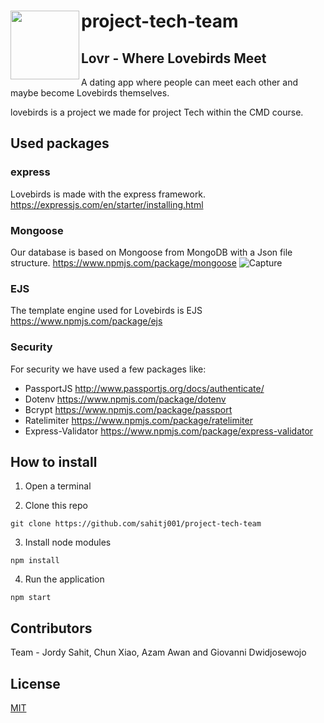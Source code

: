 # project-tech-team <img src="public/img/logo.png" width="110" align="left" /> 
## Lovr - Where Lovebirds Meet

A dating app where people can meet each other and maybe become Lovebirds themselves.

lovebirds is a project we made for project Tech within the CMD course.

## Used packages
### express
Lovebirds is made with the express framework.
https://expressjs.com/en/starter/installing.html

### Mongoose
Our database is based on Mongoose from MongoDB with a Json file structure.
https://www.npmjs.com/package/mongoose
![Capture](https://user-images.githubusercontent.com/45426792/78688575-b065be80-78f5-11ea-9803-fd0ccfdab39b.PNG)

### EJS
The template engine used for Lovebirds is EJS
https://www.npmjs.com/package/ejs

### Security
For security we have used a few packages like: 
* PassportJS http://www.passportjs.org/docs/authenticate/
* Dotenv https://www.npmjs.com/package/dotenv
* Bcrypt https://www.npmjs.com/package/passport
* Ratelimiter https://www.npmjs.com/package/ratelimiter
* Express-Validator https://www.npmjs.com/package/express-validator

## How to install

1. Open a terminal

2. Clone this repo
```
git clone https://github.com/sahitj001/project-tech-team
```

3. Install node modules
```
npm install
```

4. Run the application
```
npm start
```
## Contributors
Team - Jordy Sahit, Chun Xiao, Azam Awan and Giovanni Dwidjosewojo

## License
[MIT](https://github.com/sahitj001/project-tech-team/blob/master/LICENSE)
